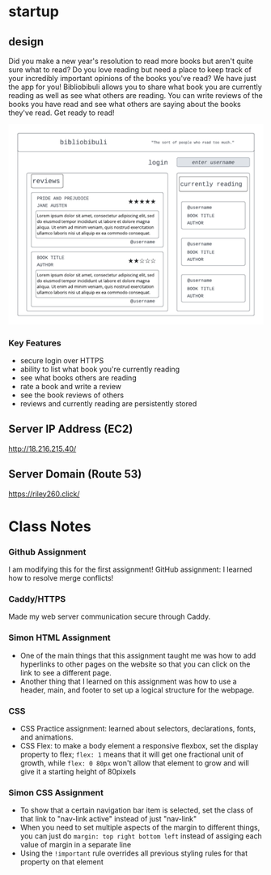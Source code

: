 # startup


## design

Did you make a new year's resolution to read more books but aren't quite sure what to read? Do you love reading but need a place to keep track of your incredibly important opinions of the books you've read? We have just the app for you! Bibliobibuli allows you to share what book you are currently reading as well as see what others are reading. You can write reviews of the books you have read and see what others are saying about the books they've read. Get ready to read!

![wireframe of page design](bibliobibuli-wireframe.png)


### Key Features
* secure login over HTTPS
* ability to list what book you're currently reading
* see what books others are reading
* rate a book and write a review
* see the book reviews of others
* reviews and currently reading are persistently stored

## Server IP Address (EC2)

http://18.216.215.40/

## Server Domain (Route 53)

https://riley260.click/

# Class Notes 
### Github Assignment
I am modifying this for the first assignment!
GitHub assignment: I learned how to resolve merge conflicts!

### Caddy/HTTPS
Made my web server communication secure through Caddy. 

### Simon HTML Assignment
- One of the main things that this assignment taught me was how to add hyperlinks to other pages on the website so that you can click on the link to see a different page. 
- Another thing that I learned on this assignment was how to use a header, main, and footer to set up a logical structure for the webpage. 

### CSS
- CSS Practice assignment: learned about selectors, declarations, fonts, and animations. 
- CSS Flex: to make a body element a responsive flexbox, set the display property to flex; `flex: 1` means that it will get one fractional unit of growth, while `flex: 0 80px` won't allow that element to grow and will give it a starting height of 80pixels

### Simon CSS Assignment
- To show that a certain navigation bar item is selected, set the class of that link to "nav-link active" instead of just "nav-link"
- When you need to set multiple aspects of the margin to different things, you can just do `margin: top right bottom left` instead of assiging each value of margin in a separate line
- Using the `!important` rule overrides all previous styling rules for that property on that element
